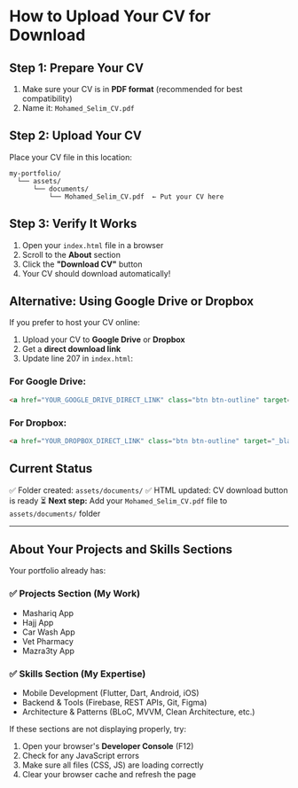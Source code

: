 # How to Upload Your CV for Download

## Step 1: Prepare Your CV
1. Make sure your CV is in **PDF format** (recommended for best compatibility)
2. Name it: `Mohamed_Selim_CV.pdf`

## Step 2: Upload Your CV
Place your CV file in this location:
```
my-portfolio/
  └── assets/
      └── documents/
          └── Mohamed_Selim_CV.pdf  ← Put your CV here
```

## Step 3: Verify It Works
1. Open your `index.html` file in a browser
2. Scroll to the **About** section
3. Click the **"Download CV"** button
4. Your CV should download automatically!

## Alternative: Using Google Drive or Dropbox

If you prefer to host your CV online:

1. Upload your CV to **Google Drive** or **Dropbox**
2. Get a **direct download link**
3. Update line 207 in `index.html`:

### For Google Drive:
```html
<a href="YOUR_GOOGLE_DRIVE_DIRECT_LINK" class="btn btn-outline" target="_blank">
```

### For Dropbox:
```html
<a href="YOUR_DROPBOX_DIRECT_LINK" class="btn btn-outline" target="_blank">
```

## Current Status
✅ Folder created: `assets/documents/`
✅ HTML updated: CV download button is ready
⏳ **Next step:** Add your `Mohamed_Selim_CV.pdf` file to `assets/documents/` folder

---

## About Your Projects and Skills Sections

Your portfolio already has:

### ✅ Projects Section (My Work)
- Mashariq App
- Hajj App
- Car Wash App
- Vet Pharmacy
- Mazra3ty App

### ✅ Skills Section (My Expertise)
- Mobile Development (Flutter, Dart, Android, iOS)
- Backend & Tools (Firebase, REST APIs, Git, Figma)
- Architecture & Patterns (BLoC, MVVM, Clean Architecture, etc.)

If these sections are not displaying properly, try:
1. Open your browser's **Developer Console** (F12)
2. Check for any JavaScript errors
3. Make sure all files (CSS, JS) are loading correctly
4. Clear your browser cache and refresh the page

